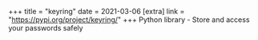+++
title = "keyring"
date = 2021-03-06
[extra]
link = "https://pypi.org/project/keyring/"
+++
Python library - Store and access your passwords safely

